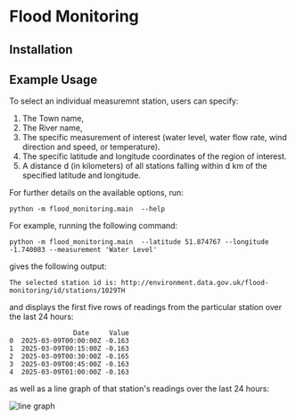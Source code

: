 # Flood Monitoring

## Installation

## Example Usage
To select an individual measuremnt station, users can specify:
1. The Town name, 
2. The River name, 
3. The specific measurement of interest (water level, water flow rate, wind direction and speed, or temperature).
4. The specific latitude and longitude coordinates of the region of interest. 
5. A distance d (in kilometers) of all stations falling within d km of the specified latitude and longitude. 

For further details on the available options, run:

```python -m flood_monitoring.main  --help```

For example, running the following command: 

```python -m flood_monitoring.main  --latitude 51.874767 --longitude -1.740083 --measurement 'Water Level'``` 

gives the following output:

```The selected station id is: http://environment.data.gov.uk/flood-monitoring/id/stations/1029TH```

and displays the first five rows of readings from the particular station over the last 24 hours:

```
                Date     Value
0  2025-03-09T00:00:00Z -0.163
1  2025-03-09T00:15:00Z -0.163
2  2025-03-09T00:30:00Z -0.165
3  2025-03-09T00:45:00Z -0.163
4  2025-03-09T01:00:00Z -0.163
```

as well as a line graph of that station's readings over the last 24 hours:

![line graph](examples/example_line_graph.png)